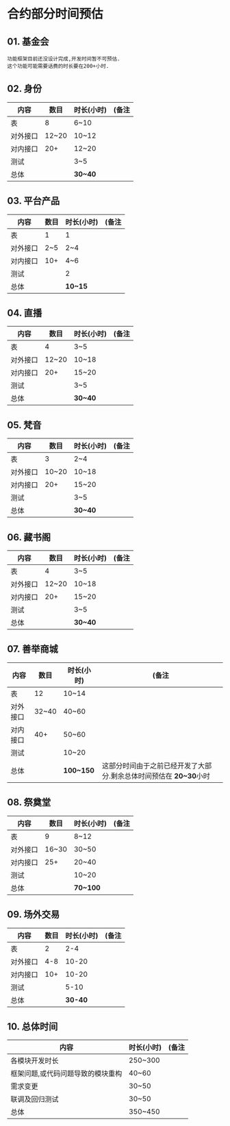 

# 合约部分时间预估

## 01. 基金会
    功能框架目前还没设计完成,开发时间暂不可预估.
    这个功能可能需要话费的时长要在200+小时.

## 02. 身份

| 内容     | 数目  | 时长(小时) | (备注 |
| -------- | ----- | ---------- | ----- |
| 表       | 8     | 6~10       |       |
| 对外接口 | 12~20 | 10~12      |       |
| 对内接口 | 20+   | 12~20      |       |
| 测试     |       | 3~5        |       |
| 总体     |       | **30~40**  |       |

## 03. 平台产品

| 内容     | 数目 | 时长(小时) | (备注 |
| -------- | ---- | ---------- | ----- |
| 表       | 1    | 1          |       |
| 对外接口 | 2~5  | 2~4        |       |
| 对内接口 | 10+  | 4~6        |       |
| 测试     |      | 2          |       |
| 总体     |      | **10~15**  |       |

## 04. 直播

| 内容     | 数目  | 时长(小时) | (备注 |
| -------- | ----- | ---------- | ----- |
| 表       | 4     | 3~5        |       |
| 对外接口 | 12~20 | 10~18      |       |
| 对内接口 | 20+   | 15~20      |       |
| 测试     |       | 3~5        |       |
| 总体     |       | **30~40**  |       |

## 05. 梵音

| 内容     | 数目  | 时长(小时) | (备注 |
| -------- | ----- | ---------- | ----- |
| 表       | 3     | 2~4        |       |
| 对外接口 | 10~20 | 10~18      |       |
| 对内接口 | 20+   | 15~20      |       |
| 测试     |       | 3~5        |       |
| 总体     |       | **30~40**  |       |

## 06. 藏书阁

| 内容     | 数目  | 时长(小时) | (备注 |
| -------- | ----- | ---------- | ----- |
| 表       | 4     | 3~5        |       |
| 对外接口 | 12~20 | 10~18      |       |
| 对内接口 | 20+   | 15~20      |       |
| 测试     |       | 3~5        |       |
| 总体     |       | **30~40**  |       |

## 07. 善举商城

| 内容     | 数目  | 时长(小时)  | (备注                                                        |
| -------- | ----- | ----------- | ------------------------------------------------------------ |
| 表       | 12    | 10~14       |                                                              |
| 对外接口 | 32~40 | 40~60       |                                                              |
| 对内接口 | 40+   | 50~60       |                                                              |
| 测试     |       | 10~20       |                                                              |
| 总体     |       | **100~150** | 这部分时间由于之前已经开发了大部分.剩余总体时间预估在 **20~30**小时 |

## 08. 祭奠堂

| 内容     | 数目  | 时长(小时) | (备注 |
| -------- | ----- | ---------- | ----- |
| 表       | 9     | 8~12       |       |
| 对外接口 | 16~30 | 30~50      |       |
| 对内接口 | 25+   | 20~40      |       |
| 测试     |       | 10~20      |       |
| 总体     |       | **70~100** |       |

## 09. 场外交易

| 内容     | 数目 | 时长(小时) | (备注 |
| -------- | ---- | ---------- | ----- |
| 表       | 2    | 2-4        |       |
| 对外接口 | 4-8  | 10-20      |       |
| 对内接口 | 10+  | 10-20      |       |
| 测试     |      | 5-10       |       |
| 总体     |      | **30-40**  |       |



## 10. 总体时间

| 内容                              | 时长(小时) | (备注 |
| --------------------------------- | ---------- | ----- |
| 各模块开发时长                    | 250~300    |       |
| 框架问题,或代码问题导致的模块重构 | 40~60      |       |
| 需求变更                          | 30~50      |       |
| 联调及回归测试                    | 30~50      |       |
| 总体                              | 350~450    |       |

